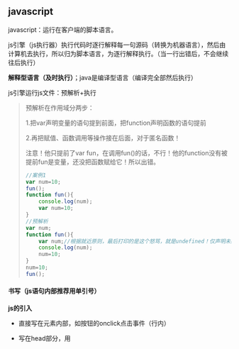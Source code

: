 ## javascript

javascript：运行在客户端的脚本语言。

js引擎（js执行器）执行代码时逐行解释每一句源码（转换为机器语言），然后由计算机去执行，所以归为脚本语言，为逐行解释执行。（当一行出错后，不会继续往后执行）

**解释型语言（及时执行）**；java是编译型语言（编译完全部然后执行）

js引擎运行js文件：预解析+执行

> 预解析在作用域分两步：
>
> 1.把var声明变量的语句提到前面，把function声明函数的语句提前
>
> 2.再把赋值、函数调用等操作接在后面，对于匿名函数！
>
> 注意！他只提前了var fun，在调用fun()的话，不行！他的function没有被提前fun是变量，还没把函数赋给它！所以出错。
>
> ```javascript
> //案例1
> var num=10;
> fun();
> function fun(){
>     console.log(num);
>     var num=10;
> }
> //预解析
> var num;
> function fun(){
>     var num;//根据就近原则，最后打印的是这个怒骂，就是undefined！仅声明未赋值
>     console.log(num);
>     num=10;
> }
> num=10;
> fun();
> ```
>
> 

#### 书写（js语句内部推荐用单引号）

**js的引入**

* 直接写在元素内部，如按钮的onclick点击事件（行内）

* 写在head部分，用<script>框起来（内嵌）

* 写在js文件中，引入语句

  ```javascript
  <script src="my.js"></script>（他们中间不能写代码）
  ```

**注释**

* 单行注释//，快捷键`ctrl`+`/`
* 多行注释/**/，快捷键`ctrl`+`alt`+`/`

**输入输出语句**

```javascript
//这是一个输入框,返回的就是输入的信息，文字和输入框不在一行
prompt('请输入你的年龄');
//浏览器弹出警示框（输出）
alert('计算的结果是');
//浏览器控制台打印输出信息
console.log('我是程序员能看到的');
```

###  基础知识

* **变量**
  
  * 声明变量：var age；
  * 仅声明，未赋值返回undefined
  * 未声明未赋值，直接使用变量会报错
* 使用驼峰命名
  
* **数据类型**（用typeof返回数据类型）

  * 数字型number
    * 八进制：0<u>数字</u>
    * 十六进制：0x<u>数字</u>
    * Number.MAX_VALUE最大值
    * Number.MIN_VALUE最小值
    * 无穷大：Infinity
    * 无穷小：-Infinity
    * 非数字：NaN；判断非数字的函数boolean isNaN()

  * String类型

    1. 在需要嵌套时，单双引号结合

    2. 转义用\，换行\n，\b空格

    3. length获取字符串的长度

    4. 字符串拼接：任何类型的变量+字符串=变量值+字符串

       > var random=undefined；
       >
       > var str=random+‘hello’；//输出undefinedhello，null同上

  * Boolean类型
  
    > true和false可以和整型数据作运算（0，1）
  >
    > 0是false，但非0是true！加以区分！
  
  * undefined：定义了未定义数据类型
  
    > 与字符串相加：undefind字符串内容（因为字符串和任何相加结果都是字符串）
  >
    > 与数字相加：结果是NaN
  
  * null
  
    > 与数字相加相加：结果是数字（与上面的undefined相区分）
    >
    > 返回数据类型是object

* 数据类型转换
  * 转换为字符串
    * toString()
    * String(num)
    * 加号拼接！num+空字符串！
  * 转换为数字类型（数字出现在前面，而非字符串中间）
    * parseInt(num)：会自当取整，舍单位
    * parseFloat（num）
    * Number（num）
    * js的隐式转换（- * /等操作时），加法🙅‍

* 标识符：未变量、函数起的名字；关键字、保留字
* 运算符号（在+、-运算>=等左右加空格，优化格式）
  * 浮点数，算术运算有问题如0.300000006；所以浮点数之间没法比较
  * ==只比较值，‘18’==18//true
  * ===全等，比较内容和数据类型，‘18’==18//false
  * &&短路，若左右都是表达式，左真，返回右边的内容；左假，返回左边的内容
  * ||短路，若左右都是表达式，左真，返回左边的内容；左假，返回右边的内容

* 循环
  
* 三元运算符应用：秒杀时，不足10在前面补0
  
* 数组（**length随着元素增多，动态增加**）

  * 创建数组

    > var array=new Array();
    >
    > var arr=[];//直接创建一个空数组
    >
    > 数组里面可以同时存多种不同类型的数据

  * console.log(array)；打印数组的所有内容以及length

  * 数组新增元素

    * 直接修改array.length
    * 直接追加元素（length是会变化的；在遇到用k时，直接用newArray.length代替）

* **函数**

  1. 声明（两种方式）：function 函数名( 形参，形参...){    }或者：

     var fun=function( 形参，形参...){     }
  
     > function：声明函数的关键字，小写
     >
     > 函数名一般是动词（完成某项任务）
   >
     > 形参是没有声明的变量！（默认的undefined）
   >
     > 第一种中有函数名在function后面，第二中没有函数名！称为匿名函数，调用方式前者函数名（）；后者变量名（）；

  2. 调用：函数名（实参，实参...）；
  
  3. 函数形参、实参个数不一致
  
     > 即使是数组形参也直接写成arr
   >
     > 若实参多于形参个数，那就取实参的前几个取和形参匹配
   >
     > 若实参少于形参个数，那就是未匹配上的就是undefined
  
  4. 函数可以用return来写返回值，没有return就返回undefined，return 1，2；//2返回结果是最后一个值，像返回多个值

     ```javascript
   return [2,4,5];//利用数组来实现
     ```
  
  5. arguments的使用
  
     > 当我们不确定有多少个参数传递时，可以用arguments来获取
     >
     > ```javascript
     > function fun(){
     >     console.log(arguments);//存储了所有传递过来的实参
     > }
     > fn(1,2,3)
     > ```
     >
     > arguments是伪数组：
   >
     > 1. 具有数组的length属性
     > 2. 按照索引的方式进行存储
     > 3. 没有真正数组的一些方法
  
  6. 函数可以调用另外的函数

* 作用域：起作用的范围（ES6开始有块级作用域{}）
  * 全局作用域：整个script标签，或者单独一个js文件内
  * 局部作用域（函数作用域）
  * 作用域链：内部函数访问外部函数的变量，采取的是链式查找的方式来确定，外面没有，再找外面一层。（就近原则，即使函数内部是var num并未赋值，也满足就近原则！）

* 全局变量、局部变量

  > 全局变量有两种：1. 在全局作用域下声明的变量
  >
  > 2. *在函数内部，未声明直接赋值的变量*

* 对象：具体的事物（wcx）

  创建对象的三种方式：

  * 字面量{ }

    ```javascript
    var obj={
       uname:'xx',//属性
       sayHi:function(){
       
       } //方法
    }
    //key-value形式
    //方法后是匿名函数
    //调用：obj.uname或者obj['uname']
    ```

  * 用new Object创建
  
    ```
    var obj=new Object();
    obj.uname='xx';
    obj.sayHi=function (){
    
    }
    ```
  
  * 构造函数创建
  
    > 构造函数的语法格式：
    >
    > ```javascript
    > function 构造函数名(){
    >     this.属性名=值；
    >     this.方法=function (){ 
    >     }
    > }
    > ```
    >
    > ```javascript
    > //创建对象
    > var 变量名=new 构造函数名('zs',18);
    > //参数对应构造函数的形参，构造函数中的this指的是调用他的那个对象，如此时的变量名
    > //构造函数名类似java中的class，所以首字母大写
    > //构造函数不需要return，就可以返回整个对象；
    > ```
    >
    > *利用构造函数创建对象的过程称为对象的实例化*
    >
    > new的过程：
    >
    > > 1. 创建空对象（内存中）
    > > 2. this指向新对象
    > > 3. 执行构造函数，给新对象添加……
    > > 4. 返回新对象

> 对对象进行遍历(for in)
>
> ```
> for(var k in  obj){
>    log(k);//输出属性名，因为k就是表示这个对象里面的变量
>    log(obj[k]);//属性值
> }
> ```
>
> 
